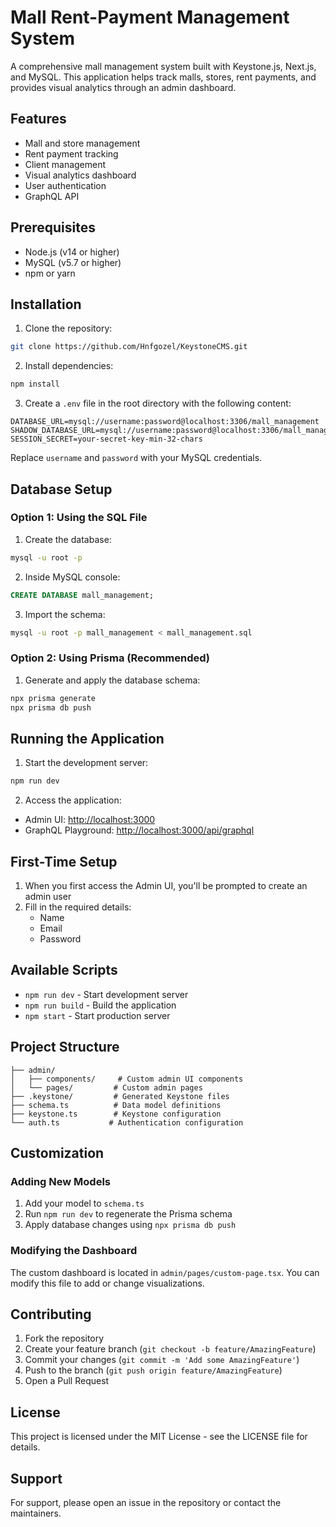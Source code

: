 # Mall Rent-Payment Management System

A comprehensive mall management system built with Keystone.js, Next.js, and MySQL. This application helps track malls, stores, rent payments, and provides visual analytics through an admin dashboard.

## Features

- Mall and store management
- Rent payment tracking
- Client management
- Visual analytics dashboard
- User authentication
- GraphQL API

## Prerequisites

- Node.js (v14 or higher)
- MySQL (v5.7 or higher)
- npm or yarn

## Installation

1. Clone the repository:
```bash
git clone https://github.com/Hnfgozel/KeystoneCMS.git
```

2. Install dependencies:
```bash
npm install
```

3. Create a `.env` file in the root directory with the following content:
```
DATABASE_URL=mysql://username:password@localhost:3306/mall_management
SHADOW_DATABASE_URL=mysql://username:password@localhost:3306/mall_management_shadow
SESSION_SECRET=your-secret-key-min-32-chars
```

Replace `username` and `password` with your MySQL credentials.

## Database Setup

### Option 1: Using the SQL File

1. Create the database:
```bash
mysql -u root -p
```

2. Inside MySQL console:
```sql
CREATE DATABASE mall_management;
```

3. Import the schema:
```bash
mysql -u root -p mall_management < mall_management.sql
```

### Option 2: Using Prisma (Recommended)

1. Generate and apply the database schema:
```bash
npx prisma generate
npx prisma db push
```

## Running the Application

1. Start the development server:
```bash
npm run dev
```

2. Access the application:
- Admin UI: [http://localhost:3000](http://localhost:3000)
- GraphQL Playground: [http://localhost:3000/api/graphql](http://localhost:3000/api/graphql)

## First-Time Setup

1. When you first access the Admin UI, you'll be prompted to create an admin user
2. Fill in the required details:
   - Name
   - Email
   - Password

## Available Scripts

- `npm run dev` - Start development server
- `npm run build` - Build the application
- `npm start` - Start production server

## Project Structure

```
├── admin/
│   ├── components/     # Custom admin UI components
│   └── pages/         # Custom admin pages
├── .keystone/         # Generated Keystone files
├── schema.ts          # Data model definitions
├── keystone.ts        # Keystone configuration
└── auth.ts           # Authentication configuration
```

## Customization

### Adding New Models

1. Add your model to `schema.ts`
2. Run `npm run dev` to regenerate the Prisma schema
3. Apply database changes using `npx prisma db push`

### Modifying the Dashboard

The custom dashboard is located in `admin/pages/custom-page.tsx`. You can modify this file to add or change visualizations.

## Contributing

1. Fork the repository
2. Create your feature branch (`git checkout -b feature/AmazingFeature`)
3. Commit your changes (`git commit -m 'Add some AmazingFeature'`)
4. Push to the branch (`git push origin feature/AmazingFeature`)
5. Open a Pull Request

## License

This project is licensed under the MIT License - see the LICENSE file for details.

## Support

For support, please open an issue in the repository or contact the maintainers.
